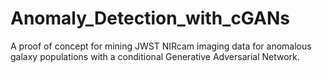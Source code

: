 # Anomaly_Detection_with_cGANs
A proof of concept for mining JWST NIRcam imaging data for anomalous galaxy populations with a conditional Generative Adversarial Network.
